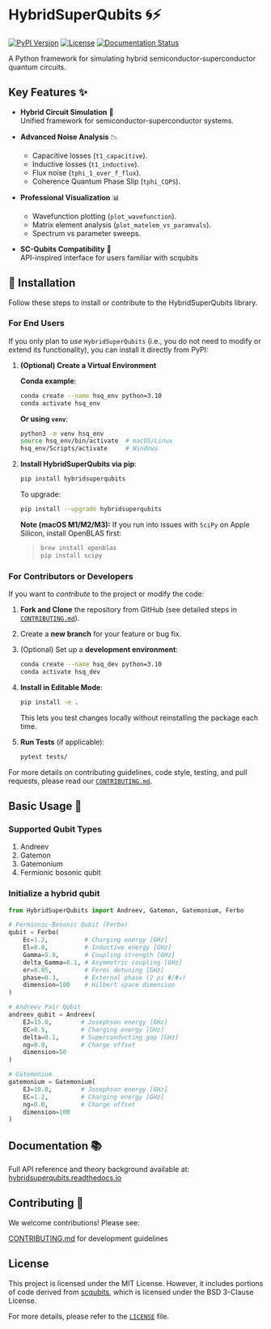 # HybridSuperQubits 🌀⚡

[![PyPI Version](https://img.shields.io/pypi/v/HybridSuperQubits)](https://pypi.org/project/HybridSuperQubits/)
[![License](https://img.shields.io/badge/License-MIT-blue.svg)](https://opensource.org/licenses/MIT)
[![Documentation Status](https://readthedocs.org/projects/hybridsuperqubits/badge/?version=latest)](https://hybridsuperqubits.readthedocs.io/en/latest/?badge=latest)

A Python framework for simulating hybrid semiconductor-superconductor quantum circuits.

## Key Features ✨
- **Hybrid Circuit Simulation** 🔬  
  Unified framework for semiconductor-superconductor systems.

- **Advanced Noise Analysis** 📉  
  * Capacitive losses (```t1_capacitive```).
  * Inductive losses (```t1_inductive```).
  * Flux noise (```tphi_1_over_f_flux```).
  * Coherence Quantum Phase Slip (```tphi_CQPS```).
- **Professional Visualization** 📊  
  * Wavefunction plotting (```plot_wavefunction```).
  * Matrix element analysis (```plot_matelem_vs_paramvals```).
  * Spectrum vs parameter sweeps.
- **SC-Qubits Compatibility** 🔄  
  API-inspired interface for users familiar with scqubits

## 🚀 Installation

Follow these steps to install or contribute to the HybridSuperQubits library.

### For End Users

If you only plan to *use* `HybridSuperQubits` (i.e., you do not need to modify or extend its functionality), you can install it directly from PyPI:

1. **(Optional) Create a Virtual Environment**

   **Conda example**:
   ```bash
   conda create --name hsq_env python=3.10
   conda activate hsq_env
   ```

   **Or using `venv`**:
   ```bash
   python3 -m venv hsq_env
   source hsq_env/bin/activate  # macOS/Linux
   hsq_env/Scripts/activate     # Windows
   ```

2. **Install HybridSuperQubits via pip**:
   ```bash
   pip install hybridsuperqubits
   ```

   To upgrade:
   ```bash
   pip install --upgrade hybridsuperqubits
   ```

   **Note (macOS M1/M2/M3):** If you run into issues with `SciPy` on Apple Silicon, install OpenBLAS first:

   > ```bash
   > brew install openblas
   > pip install scipy
   > ```

### For Contributors or Developers

If you want to *contribute* to the project or modify the code:

1. **Fork and Clone** the repository from GitHub (see detailed steps in [`CONTRIBUTING.md`](CONTRIBUTING.md)).
2. Create a **new branch** for your feature or bug fix.
3. (Optional) Set up a **development environment**:
   ```bash
   conda create --name hsq_dev python=3.10
   conda activate hsq_dev
   ```
4. **Install in Editable Mode**:
   ```bash
   pip install -e .
   ```
   This lets you test changes locally without reinstalling the package each time.

5. **Run Tests** (if applicable):
   ```bash
   pytest tests/
   ```

For more details on contributing guidelines, code style, testing, and pull requests, please read our 
[`CONTRIBUTING.md`](CONTRIBUTING.md).

## Basic Usage 🚀
### Supported Qubit Types
1. Andreev
2. Gatemon
3. Gatemonium
4. Fermionic bosonic qubit

### Initialize a hybrid qubit
```python
from HybridSuperQubits import Andreev, Gatemon, Gatemonium, Ferbo

# Fermionic-Bosonic Qubit (Ferbo)
qubit = Ferbo(
    Ec=1.2,          # Charging energy [GHz]
    El=0.8,          # Inductive energy [GHz]
    Gamma=5.0,       # Coupling strength [GHz]
    delta_Gamma=0.1, # Asymmetric coupling [GHz]
    er=0.05,         # Fermi detuning [GHz]
    phase=0.3,       # External phase (2 pi Φ/Φ₀)
    dimension=100    # Hilbert space dimension
)

# Andreev Pair Qubit
andreev_qubit = Andreev(
    EJ=15.0,        # Josephson energy [GHz]
    EC=0.5,         # Charging energy [GHz]
    delta=0.1,      # Superconducting gap [GHz]
    ng=0.0,         # Charge offset
    dimension=50
)

# Gatemonium
gatemonium = Gatemonium(
    EJ=10.0,        # Josephson energy [GHz]
    EC=1.2,         # Charging energy [GHz]
    ng=0.0,         # Charge offset
    dimension=100
)
```

## Documentation 📚

Full API reference and theory background available at:
[hybridsuperqubits.readthedocs.io](https://hybridsuperqubits.readthedocs.io/en/latest/?badge=latest)

## Contributing 🤝

We welcome contributions! Please see:

[CONTRIBUTING.md](CONTRIBUTING.md) for development guidelines

## License

This project is licensed under the MIT License. However, it includes portions of code derived from 
[scqubits](https://github.com/scqubits/scqubits), which is licensed under the BSD 3-Clause License.

For more details, please refer to the [`LICENSE`](./LICENSE) file.

